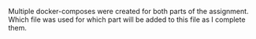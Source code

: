 Multiple docker-composes were created for both parts of the assignment. 
Which file was used for which part will be added to this file as I complete them. 
